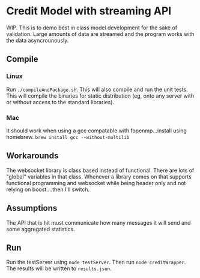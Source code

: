 # Credit Model with streaming API
WIP.  This is to demo best in class model development for the sake of validation.  Large amounts of data are streamed and the program works with the data asyncrounously.  

## Compile 

### Linux

Run `./compileAndPackage.sh`.  This will also compile and run the unit tests.  This will compile the binaries for static distribution (eg, onto any server with or without access to the standard libraries).

### Mac

It should work when using a gcc compatable with fopenmp...install using homebrew.  `brew install gcc --without-multilib`


## Workarounds

The websocket library is class based instead of functional.  There are lots of "global" variables in that class.  Whenever a library comes on that supports functional programming and websocket while being header only and not relying on boost....then I'll switch.  

## Assumptions

The API that is hit must communicate how many messages it will send and some aggregated statistics.

## Run

Run the testServer using `node testServer`.  Then run `node creditWrapper`.  The results will be written to `results.json`.  



